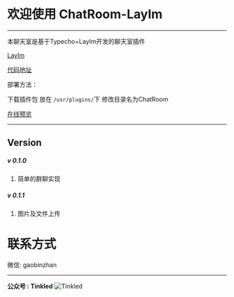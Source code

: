# 欢迎使用 ChatRoom-LayIm

------

本聊天室是基于Typecho+LayIm开发的聊天室插件

[LayIm](http://layim.layui.com/)

[代码地址](https://github.com/gaobinzhan/ChatRoom-layIM)

部署方法：

下载插件包 放在 `/usr/plugins/`下 修改目录名为ChatRoom

[在线预览](https://blog.gaobinzhan.com/)

------

## Version

##### v 0.1.0 #####

 1. 简单的群聊实现

##### v 0.1.1 #####

 1. 图片及文件上传

# 联系方式

微信: gaobinzhan

* * *

**公众号 : Tinkled**
![Tinkled](http://qiniu.gaobinzhan.com/2019/12/14/f702d956e8211.jpg)